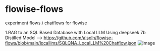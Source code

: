 # flowise-flows
experiment flows / chatflows for flowise

1.RAG to an SQL Based Database with Local LLM Using deepseek 7b Distilled Model --> https://github.com/alsolh/flowise-flows/blob/main/localllms/SQLQNA_LocalLLM%20Chatflow.json
![image](https://github.com/user-attachments/assets/6e8c50d1-428a-47af-ab05-9b321af3ff69)


